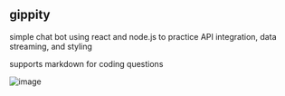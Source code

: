 ## gippity

simple chat bot using react and node.js to practice API integration, data streaming, and styling

supports markdown for coding questions

![image](https://github.com/user-attachments/assets/53741837-5106-43a5-98ba-cf10b2250f18)
